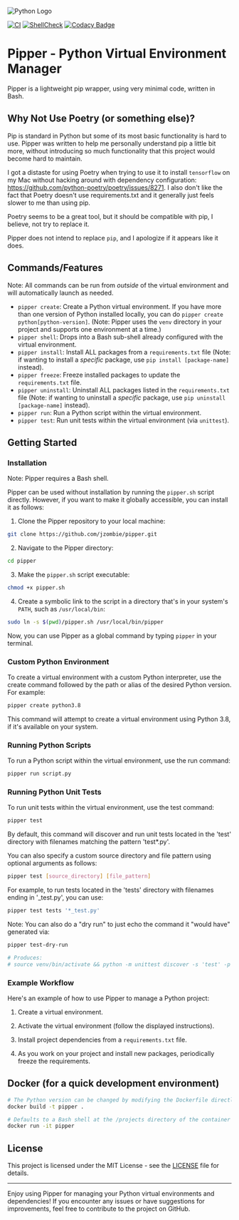 ![Python Logo](https://www.python.org/static/community_logos/python-logo-master-v3-TM.png)

[![CI](https://github.com/jzombie/pipper/workflows/CI/badge.svg)](https://github.com/jzombie/pipper/actions/workflows/ci.yml)
[![ShellCheck](https://github.com/jzombie/pipper/workflows/ShellCheck/badge.svg)](https://github.com/jzombie/pipper/actions/workflows/shellcheck.yml)
[![Codacy Badge](https://app.codacy.com/project/badge/Grade/b83c0ce7f8924db99be96d045ffc4503)](https://app.codacy.com/gh/jzombie/pipper/dashboard?utm_source=gh&utm_medium=referral&utm_content=&utm_campaign=Badge_grade)

# Pipper - Python Virtual Environment Manager

Pipper is a lightweight pip wrapper, using very minimal code, written in Bash.

## Why Not Use Poetry (or something else)?

Pip is standard in Python but some of its most basic functionality is hard to use. Pipper was written to help me personally understand pip a little bit more, without introducing so much functionality that this project would become hard to maintain.

I got a distaste for using Poetry when trying to use it to install `tensorflow` on my Mac without hacking around with dependency configuration: https://github.com/python-poetry/poetry/issues/8271.  I also don't like the fact that Poetry doesn't use requirements.txt and it generally just feels slower to me than using pip.

Poetry seems to be a great tool, but it should be compatible with pip, I believe, not try to replace it.

Pipper does not intend to replace `pip`, and I apologize if it appears like it does.

## Commands/Features

Note: All commands can be run from *outside* of the virtual environment and will automatically launch as needed.

- `pipper create`: Create a Python virtual environment. If you have more than one version of Python installed locally, you can do `pipper create python[python-version]`. (Note: Pipper uses the `venv` directory in your project and supports one environment at a time.)
- `pipper shell`: Drops into a Bash sub-shell already configured with the virtual environment.
- `pipper install`: Install ALL packages from a `requirements.txt` file (Note: if wanting to install a *specific* package, use `pip install [package-name]` instead).
- `pipper freeze`: Freeze installed packages to update the `requirements.txt` file.
- `pipper uninstall`: Uninstall ALL packages listed in the `requirements.txt` file (Note: if wanting to uninstall a *specific* package, use `pip uninstall [package-name]` instead).
- `pipper run`: Run a Python script within the virtual environment.
- `pipper test`: Run unit tests within the virtual environment (via `unittest`).

## Getting Started

### Installation

Note: Pipper requires a Bash shell.

Pipper can be used without installation by running the `pipper.sh` script directly. However, if you want to make it globally accessible, you can install it as follows:

1. Clone the Pipper repository to your local machine:

```bash
git clone https://github.com/jzombie/pipper.git
```

2. Navigate to the Pipper directory:

```bash
cd pipper
```

3. Make the `pipper.sh` script executable:

```bash
chmod +x pipper.sh
```

4. Create a symbolic link to the script in a directory that's in your system's `PATH`, such as `/usr/local/bin`:

```bash
sudo ln -s $(pwd)/pipper.sh /usr/local/bin/pipper
```

Now, you can use Pipper as a global command by typing `pipper` in your terminal.

### Custom Python Environment

To create a virtual environment with a custom Python interpreter, use the create command followed by the path or alias of the desired Python version. For example:

```bash
pipper create python3.8
```

This command will attempt to create a virtual environment using Python 3.8, if it's available on your system.

### Running Python Scripts

To run a Python script within the virtual environment, use the run command:

```bash
pipper run script.py
```

### Running Python Unit Tests

To run unit tests within the virtual environment, use the test command:

```bash
pipper test
```

By default, this command will discover and run unit tests located in the 'test' directory with filenames matching the pattern 'test*.py'.

You can also specify a custom source directory and file pattern using optional arguments as follows:

```bash
pipper test [source_directory] [file_pattern]
```

For example, to run tests located in the 'tests' directory with filenames ending in '_test.py', you can use:

```bash
pipper test tests '*_test.py'
```

Note: You can also do a "dry run" to just echo the command it "would have" generated via:

```bash
pipper test-dry-run

# Produces:
# source venv/bin/activate && python -m unittest discover -s 'test' -p 'test*.py'
```

### Example Workflow

Here's an example of how to use Pipper to manage a Python project:

1. Create a virtual environment.

2. Activate the virtual environment (follow the displayed instructions).

3. Install project dependencies from a `requirements.txt` file.

4. As you work on your project and install new packages, periodically freeze the requirements.

## Docker (for a quick development environment)

```bash
# The Python version can be changed by modifying the Dockerfile directly
docker build -t pipper .

# Defaults to a Bash shell at the /projects directory of the container
docker run -it pipper
```

## License

This project is licensed under the MIT License - see the [LICENSE](LICENSE) file for details.

---

Enjoy using Pipper for managing your Python virtual environments and dependencies! If you encounter any issues or have suggestions for improvements, feel free to contribute to the project on GitHub.
